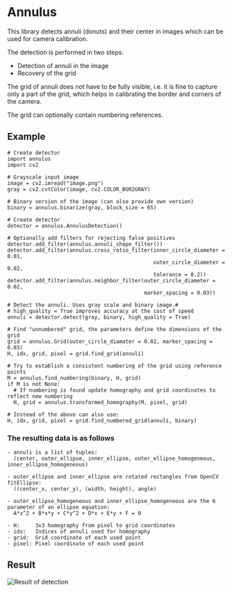 # Annulus

This library detects annuli (donuts) and their center in images which can be used for camera calibration.

The detection is performed in two steps:
- Detection of annuli in the image
- Recovery of the grid

The grid of annuli does not have to be fully visible, i.e. it is fine to capture only a part of the grid, which helps in calibrating the border and corners of the camera.

The grid can optionally contain numbering references.


## Example

```
# Create detector
import annulus
import cv2

# Grayscale input image
image = cv2.imread("image.png")
gray = cv2.cvtColor(image, cv2.COLOR_BGR2GRAY)

# Binary version of the image (can also provide own version)
binary = annulus.binarize(gray, block_size = 65)

# Create detector
detector = annulus.AnnulusDetection()

# Optionally add filters for rejecting false positives
detector.add_filter(annulus.annuli_shape_filter())
detector.add_filter(annulus.cross_ratio_filter(inner_circle_diameter = 0.01,
                                               outer_circle_diameter = 0.02,
                                               tolerance = 0.2))
detector.add_filter(annulus.neighbor_filter(outer_circle_diameter = 0.02,
                                            marker_spacing = 0.03))

# Detect the annuli. Uses gray scale and binary image.#
# high_quality = True improves accuracy at the cost of speed
annuli = detector.detect(gray, binary, high_quality = True)

# Find "unnumbered" grid, the parameters define the dimensions of the grid
grid = annulus.Grid(outer_circle_diamater = 0.02, marker_spacing = 0.03)
H, idx, grid, pixel = grid.find_grid(annuli)

# Try to establish a consistent numbering of the grid using reference points
M = annulus.find_numbering(binary, H, grid)
if M is not None:
  # If numbering is found update homography and grid coordinates to reflect new numbering
  H, grid = annulus.transformed_homography(M, pixel, grid)

# Instead of the above can also use:
H, idx, grid, pixel = grid.find_numbered_grid(annuli, binary)
```

### The resulting data is as follows
```
- annuli is a list of tuples:
  (center, outer_ellipse, inner_ellipse, outer_ellipse_homogeneous, inner_ellipse_homogeneous)
             
- outer_ellipse and inner_ellipse are rotated rectangles from OpenCV fitEllipse:
  ((center_x, center_y), (width, height), angle)

- outer_ellipse_homogeneous and inner_ellipse_homogeneous are the 6 parameter of an ellipse equation:
  A*x^2 + B*x*y + C*y^2 + D*x + E*y + F = 0

- H:     3x3 homography from pixel to grid coordinates
- idx:   Indices of annuli used for homography
- grid:  Grid coordinate of each used point
- pixel: Pixel coordinate of each used point
```
## Result

![Result of detection](https://github.com/mgb4/Annulus/blob/master/doc/result.png)
